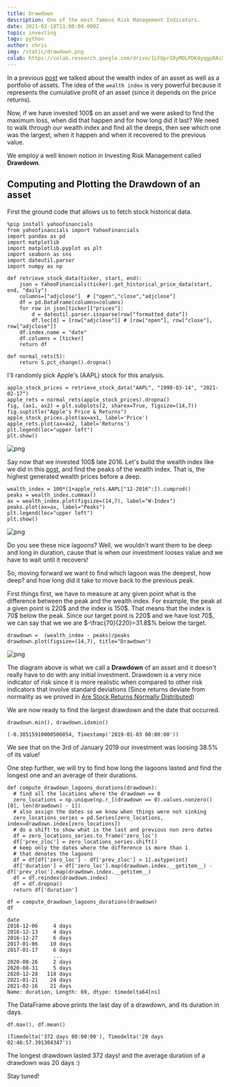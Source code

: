 ```yaml
---
title: Drawdown
description: One of the most famous Risk Management Indicators.
date: 2021-02-18T11:00:00.000Z
topic: investing
tags: python
author: chris
img: /static/drawdown.png
colab: https://colab.research.google.com/drive/1LFUprI0yMOLPDK4yqgpRAi5sPrGrDhTi?usp=sharing
---
```


In a previous [post](/post/from-portfolio-wealth-index-to-index-fund) we talked about the wealth index of an asset as well as a portfolio of assets. The idea of the `wealth index` is very powerful because it represents the cumulative profit of an asset (since it depends on the price returns).

Now, if we have invested 100$ on an asset and we were asked to find the maximum loss, when did that happen and for how long did it last? We need to walk through our wealth index and find all the deeps, then see which one was the largest, when it happen and when it recovered to the previous value.

We employ a well known notion in Investing Risk Management called **Drawdown**.

## Computing and Plotting the Drawdown of an asset

First the ground code that allows us to fetch stock historical data.

```
%pip install yahoofinancials
from yahoofinancials import YahooFinancials
import pandas as pd
import matplotlib
import matplotlib.pyplot as plt
import seaborn as sns
import dateutil.parser
import numpy as np

def retrieve_stock_data(ticker, start, end):
    json = YahooFinancials(ticker).get_historical_price_data(start, end, "daily")
    columns=["adjclose"]  # ["open","close","adjclose"]
    df = pd.DataFrame(columns=columns)
    for row in json[ticker]["prices"]:
        d = dateutil.parser.isoparse(row["formatted_date"])
        df.loc[d] = [row["adjclose"]] # [row["open"], row["close"], row["adjclose"]]
    df.index.name = "date"
    df.columns = [ticker]
    return df

def normal_rets(S):
    return S.pct_change().dropna()
```

I'll randomly pick Apple's (AAPL) stock for this analysis.

```
apple_stock_prices = retrieve_stock_data("AAPL", "1990-03-14", "2021-02-17")
apple_rets = normal_rets(apple_stock_prices).dropna()
fig, (ax1, ax2) = plt.subplots(2, sharex=True, figsize=(14,7))
fig.suptitle("Apple's Price & Returns")
apple_stock_prices.plot(ax=ax1, label='Price')
apple_rets.plot(ax=ax2, label='Returns')
plt.legend(loc="upper left")
plt.show()
```

![png](drawdown/drawdown_3_0.png)

Say now that we invested 100$ late 2016. Let's build the wealth index like we did in this [post](/post/from-portfolio-wealth-index-to-index-fund), and find the peaks of the wealth index. That is, the highest generated wealth prices before a deep.

```
wealth_index = 100*(1+apple_rets.AAPL["12-2016":]).cumprod()
peaks = wealth_index.cummax()
ax = wealth_index.plot(figsize=(14,7), label="W-Index")
peaks.plot(ax=ax, label="Peaks")
plt.legend(loc="upper left")
plt.show()
```
 
![png](drawdown/drawdown_5_0.png)

Do you see these nice lagoons? Well, we wouldn't want them to be deep and long in duration, cause that is when our investment looses value and we have to wait until it recovers!

So, moving forward we want to find which lagoon was the deepest, how deep? and how long did it take to move back to the previous peak.

First things first, we have to measure at any given point what is the difference between the peak and the wealth index. For example, the peak at a given point is 220\$ and the index is 150\$. That means that the index is 70\$ below the peak. Since our target point is 220\$ and we have lost 70\$, we can say that we we are $-\frac{70}{220}=31.8$% below the target.

```
drawdown =  (wealth_index - peaks)/peaks
drawdown.plot(figsize=(14,7), title="Drawdown")
```

![png](drawdown/drawdown_7_1.png)

The diagram above is what we call a **Drawdown** of an asset and it doesn't really have to do with any initial investment. Drawdown is a very nice indicator of risk since it is more realistic when compared to other risk indicators that involve standard deviations (Since returns deviate from normality as we proved in [Are Stock Returns Normally Distributed](/post/are-stock-returns-normally-distributed))

We are now ready to find the largest drawdown and the date that occurred. 

```
drawdown.min(), drawdown.idxmin()
```
    (-0.38515910000506054, Timestamp('2019-01-03 00:00:00'))

We see that on the 3rd of January 2019 our investment was loosing 38.5% of its value!

One step further, we will try to find how long the lagoons lasted and find the longest one and an average of their durations.

```
def compute_drawdown_lagoons_durations(drawdown):
  # find all the locations where the drawdown == 0
  zero_locations = np.unique(np.r_[(drawdown == 0).values.nonzero()[0], len(drawdown) - 1])
  # also assign the dates so we know when things were not sinking
  zero_locations_series = pd.Series(zero_locations, index=drawdown.index[zero_locations])
  # do a shift to show what is the last and previous non zero dates
  df = zero_locations_series.to_frame('zero_loc')
  df['prev_zloc'] = zero_locations_series.shift()
  # keep only the dates where the difference is more than 1
  # that denotes the lagoons
  df = df[df['zero_loc'] - df['prev_zloc'] > 1].astype(int)
  df['duration'] = df['zero_loc'].map(drawdown.index.__getitem__) - df['prev_zloc'].map(drawdown.index.__getitem__)
  df = df.reindex(drawdown.index)
  df = df.dropna()
  return df['duration']
```

```
df = compute_drawdown_lagoons_durations(drawdown)
df
```
    date
    2016-12-06     4 days
    2016-12-13     4 days
    2016-12-27     6 days
    2017-01-06    10 days
    2017-01-17     6 days
                   ...   
    2020-08-26     2 days
    2020-08-31     5 days
    2020-12-28   118 days
    2021-01-21    24 days
    2021-02-16    21 days
    Name: duration, Length: 69, dtype: timedelta64[ns]

The DataFrame above prints the last day of a drawdown, and its duration in days.

```
df.max(), df.mean()
```
    (Timedelta('372 days 00:00:00'), Timedelta('20 days 02:46:57.391304347'))

The longest drawdown lasted 372 days! and the average duration of a drawdown was 20 days :)

Stay tuned!
